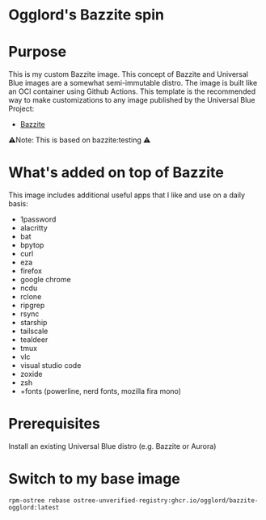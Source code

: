 # Ogglord's Bazzite spin

# Purpose

This is my custom Bazzite image. This concept of Bazzite and Universal Blue images are a somewhat semi-immutable distro. The image is built like an OCI container using Github Actions. This template is the recommended way to make customizations to any image published by the Universal Blue Project:
- [Bazzite](https://bazzite.gg/)


⚠️Note: This is based on bazzite:testing ⚠️

# What's added on top of Bazzite
This image includes additional useful apps that I like and use on a daily basis:

- 1password
- alacritty
- bat
- bpytop
- curl
- eza
- firefox
- google chrome
- ncdu
- rclone
- ripgrep
- rsync
- starship
- tailscale
- tealdeer
- tmux
- vlc
- visual studio code
- zoxide
- zsh
- +fonts (powerline, nerd fonts, mozilla fira mono)
  

# Prerequisites

Install an existing Universal Blue distro (e.g. Bazzite or Aurora)

# Switch to my base image
```
rpm-ostree rebase ostree-unverified-registry:ghcr.io/ogglord/bazzite-ogglord:latest
```
